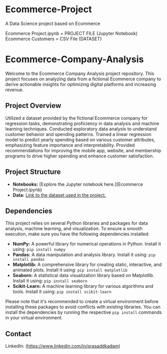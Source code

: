 # Ecommerce-Project
A Data Science project based on Ecommerce

Ecommerce Project.ipynb = PROJECT FILE (Jupyter Notebook)\
Ecommerce Customers = CSV File (DATASET)
# Ecommerce-Company-Analysis

Welcome to the Ecommerce Company Analysis project repository. This project focuses on analyzing data from a fictional Ecommerce company to derive actionable insights for optimizing digital platforms and increasing revenue.

## Project Overview

Utilized a dataset provided by the fictional Ecommerce company for regression tasks, demonstrating proficiency in data analysis and machine learning techniques. Conducted exploratory data analysis to understand customer behavior and spending patterns. Trained a linear regression model to predict yearly spending based on various customer attributes, emphasizing feature importance and interpretability. Provided recommendations for improving the mobile app, website, and membership programs to drive higher spending and enhance customer satisfaction.

## Project Structure

- **Notebooks:** [Explore the Jupyter notebook here.](Ecommerce Project.ipynb)
- **Data:** [Link to the dataset used in the project.](./Data/)

## Dependencies

This project relies on several Python libraries and packages for data analysis, machine learning, and visualization. To ensure a smooth execution, make sure you have the following dependencies installed:

- **NumPy:** A powerful library for numerical operations in Python. Install it using: `pip install numpy` 
- **Pandas:** A data manipulation and analysis library. Install it using: `pip install pandas`
- **Matplotlib:** A comprehensive library for creating static, interactive, and animated plots. Install it using: `pip install matplotlib`
- **Seaborn:** A statistical data visualization library based on Matplotlib. Install it using: `pip install seaborn`
- **Scikit-Learn:** A machine learning library for various algorithms and tools. Install it using: `pip install scikit-learn`

Please note that it's recommended to create a virtual environment before installing these packages to avoid conflicts with existing libraries. You can install the dependencies by running the respective `pip install` commands in your virtual environment.




## Contact
LinkedIn: (https://www.linkedin.com/in/prasaddkadam)
